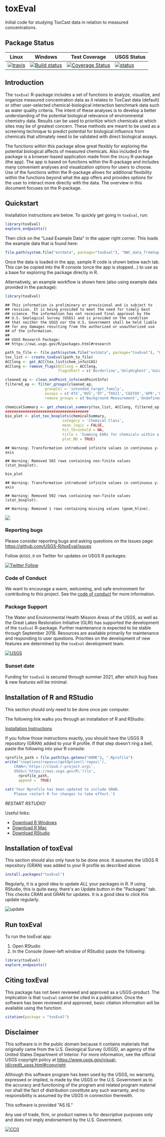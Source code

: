 toxEval
=======

Initial code for studying ToxCast data in relation to measured concentrations.

Package Status
--------------

| Linux                                                                                                     | Windows                                                                                                                                         | Test Coverage                                                                                                                                            | USGS Status                                                                                                     |
|-----------------------------------------------------------------------------------------------------------|-------------------------------------------------------------------------------------------------------------------------------------------------|----------------------------------------------------------------------------------------------------------------------------------------------------------|-----------------------------------------------------------------------------------------------------------------|
| [![travis](https://travis-ci.org/USGS-R/toxEval.svg?branch=master)](https://travis-ci.org/USGS-R/toxEval) | [![Build status](https://ci.appveyor.com/api/projects/status/i2hr35abwxx85vgs?svg=true)](https://ci.appveyor.com/project/ldecicco-USGS/toxEval) | [![Coverage Status](https://coveralls.io/repos/github/USGS-R/toxEval/badge.svg?branch=master)](https://coveralls.io/github/USGS-R/toxEval?branch=master) | [![status](https://img.shields.io/badge/USGS-Research-blue.svg)](https://owi.usgs.gov/R/packages.html#research) |

Introduction
------------

The `toxEval` R-package includes a set of functions to analyze, visualize, and organize measured concentration data as it relates to ToxCast data (default) or other user-selected chemical-biological interaction benchmark data such as water quality criteria. The intent of these analyses is to develop a better understanding of the potential biological relevance of environmental chemistry data. Results can be used to prioritize which chemicals at which sites may be of greatest concern. These methods are meant to be used as a screening technique to predict potential for biological influence from chemicals that ultimately need to be validated with direct biological assays.

The functions within this package allow great flexibly for exploring the potential biological affects of measured chemicals. Also included in the package is a browser-based application made from the `Shiny` R-package (the app). The app is based on functions within the R-package and includes many convenient analyses and visualization options for users to choose. Use of the functions within the R-package allows for additional flexibility within the functions beyond what the app offers and provides options for the user to interact more directly with the data. The overview in this document focuses on the R-package.

Quickstart
----------

Installation instructions are below. To quickly get going in `toxEval`, run:

``` r
library(toxEval)
explore_endpoints()
```

Then click on the "Load Example Data" in the upper right corner. This loads the example data that is found here:

``` r
file.path(system.file("extdata", package="toxEval"), "OWC_data_fromSup.xlsx")
```

Once the data is loaded in the app, sample R code is shown below each tab. This can be copied into the R console (once the app is stopped...) to use as a base for exploring the package directly in R.

Alternatively, an example workflow is shown here (also using example data provided in the package):

``` r
library(toxEval)
```

    ## This information is preliminary or provisional and is subject to
    ## revision. It is being provided to meet the need for timely best
    ## science. The information has not received final approval by the
    ## U.S. Geological Survey (USGS) and is provided on the condition
    ## that neither the USGS nor the U.S. Government shall be held liable
    ## for any damages resulting from the authorized or unauthorized use
    ## of the information.
    ## 
    ## USGS Research Package:
    ## https://owi.usgs.gov/R/packages.html#research

``` r
path_to_file <- file.path(system.file("extdata", package="toxEval"), "OWC_data_fromSup.xlsx")
tox_list <- create_toxEval(path_to_file)
ACClong <- get_ACC(tox_list$chem_info$CAS)
ACClong <- remove_flags(ACClong = ACClong,
                        flagsShort = c('Borderline','OnlyHighest','GainAC50','Biochemical'))

cleaned_ep <- clean_endPoint_info(endPointInfo)
filtered_ep <- filter_groups(cleaned_ep, 
                  groupCol = 'intended_target_family',
                  assays = c('ATG','NVS','OT','TOX21','CEETOX','APR','CLD','TANGUAY','NHEERL_PADILLA','NCCT_SIMMONS','ACEA'),
                  remove_groups = c('Background Measurement','Undefined'))

chemicalSummary <- get_chemical_summary(tox_list, ACClong, filtered_ep)
######################################
bio_plot <- plot_tox_boxplots(chemicalSummary, 
                          category = 'Chemical Class',
                          mean_logic = FALSE,
                          hit_threshold = NA,
                          title = 'Summing EARs for chemicals within a class of a sample, taking the max of each site',
                          plot_ND = TRUE)
```

    ## Warning: Transformation introduced infinite values in continuous y-axis

    ## Warning: Removed 502 rows containing non-finite values (stat_boxplot).

``` r
bio_plot
```

    ## Warning: Transformation introduced infinite values in continuous y-axis

    ## Warning: Removed 502 rows containing non-finite values (stat_boxplot).

    ## Warning: Removed 1 rows containing missing values (geom_hline).

![](README_files/figure-markdown_github/unnamed-chunk-3-1.png)

### Reporting bugs

Please consider reporting bugs and asking questions on the Issues page: <https://github.com/USGS-R/toxEval/issues>

Follow `@USGS_R` on Twitter for updates on USGS R packages:

[![Twitter Follow](https://img.shields.io/twitter/follow/USGS_R.svg?style=social&label=Follow%20USGS_R)](https://twitter.com/USGS_R)

### Code of Conduct

We want to encourage a warm, welcoming, and safe environment for contributing to this project. See the [code of conduct](https://github.com/USGS-R/toxEval/blob/master/CONDUCT.md) for more information.

### Package Support

The Water and Environmental Health Mission Areas of the USGS, as well as the Great Lakes Restoration Initiative (GLRI) has supported the development of the `toxEval` R-package. Further maintenance is expected to be stable through September 2018. Resources are available primarily for maintenance and responding to user questions. Priorities on the development of new features are determined by the `toxEval` development team.

[![USGS](http://usgs-r.github.io/images/usgs.png)](https://www.usgs.gov/)

### Sunset date

Funding for `toxEval` is secured through summer 2021, after which bug fixes & new features will be minimal.

Installation of R and RStudio
-----------------------------

This section should only need to be done once per computer.

The following link walks you through an installation of R and RStudio:

[Installation Instructions](https://owi.usgs.gov/R/training-curriculum/installr/)

If you follow those instructions exactly, you should have the USGS R repository (GRAN) added to your R profile. If that step doesn't ring a bell, paste the following into your R console:

``` r
rprofile_path = file.path(Sys.getenv("HOME"), ".Rprofile")
write('\noptions(repos=c(getOption(\'repos\'),
    CRAN=\'https://cloud.r-project.org\',
    USGS=\'https://owi.usgs.gov/R\'))\n',
      rprofile_path, 
      append =  TRUE)

cat('Your Rprofile has been updated to include GRAN.
    Please restart R for changes to take effect.')
```

*RESTART RSTUDIO!*

Useful links:

-   [Download R Windows](https://cran.r-project.org/bin/windows/base/)
-   [Download R Mac](https://cran.r-project.org/bin/macosx/)
-   [Download RStudio](https://www.rstudio.com/products/rstudio/download/)

Installation of toxEval
-----------------------

This section should also only have to be done once. It assumes the USGS R repository (GRAN) was added to your R profile as described above.

``` r
install.packages("toxEval")
```

Regularly, it is a good idea to update *ALL* your packages in R. If using RStudio, this is quite easy, there's an Update button in the "Packages" tab. This checks CRAN and GRAN for updates. It is a good idea to click this update regularly.

![update](vignettes/update.png)

Run toxEval
-----------

To run the toxEval app:

1.  Open RStudio
2.  In the Console (lower-left window of RStudio) paste the following:

``` r
library(toxEval)
explore_endpoints()
```

Citing toxEval
--------------

This package has not been reviewed and approved as a USGS-product. The implication is that `toxEval` cannot be cited in a publication. Once the software has been reviewed and approved, basic citation information will be available using the function:

``` r
citation(package = "toxEval")
```

Disclaimer
----------

This software is in the public domain because it contains materials that originally came from the U.S. Geological Survey (USGS), an agency of the United States Department of Interior. For more information, see the official USGS copyright policy at <https://www.usgs.gov/visual-id/credit_usgs.html#copyright>

Although this software program has been used by the USGS, no warranty, expressed or implied, is made by the USGS or the U.S. Government as to the accuracy and functioning of the program and related program material nor shall the fact of distribution constitute any such warranty, and no responsibility is assumed by the USGS in connection therewith.

This software is provided "AS IS."

Any use of trade, firm, or product names is for descriptive purposes only and does not imply endorsement by the U.S. Government.

[![CC0](http://i.creativecommons.org/p/zero/1.0/88x31.png)](http://creativecommons.org/publicdomain/zero/1.0/)
